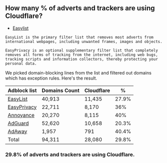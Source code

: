 ## How many % of adverts and trackers are using Cloudflare?


- [Easylist](https://web.archive.org/web/20210516110248/https://easylist.to/)
```
EasyList is the primary filter list that removes most adverts from international webpages, including unwanted frames, images and objects.

EasyPrivacy is an optional supplementary filter list that completely removes all forms of tracking from the internet, including web bugs, tracking scripts and information collectors, thereby protecting your personal data.
```


We picked domain-blocking lines from the list and filtered out domains which has exception rules.
Here's the result.


| Adblock list | Domains Count | Cloudflare | % |
| --- | --- | --- | --- |
| [EasyList](https://easylist.to/easylist/easylist.txt) | 40,913 | 11,435 | 27.9% |
| [EasyPrivacy](https://easylist.to/easylist/easyprivacy.txt) | 22,711 | 8,170 | 36% |
| [Annoyance](https://secure.fanboy.co.nz/fanboy-annoyance.txt) | 20,270 | 8,115 | 40% |
| [AdGuard](https://adguardteam.github.io/AdGuardSDNSFilter/Filters/filter.txt) | 52,620 | 10,658 | 20.3% |
| [AdAway](https://raw.githubusercontent.com/AdAway/adaway.github.io/master/hosts.txt) | 1,957 | 791 | 40.4% |
| Total | 94,311 | 28,080 | 29.8% |


### 29.8% of adverts and trackers are using Cloudflare.